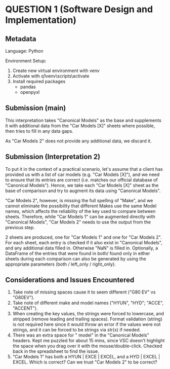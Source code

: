 # QUESTION 1 (Software Design and Implementation)

## Metadata

Language: Python

Environment Setup:

1. Create new virtual environment with venv
2. Activate with q1venv\scripts\activate
3. Install required packages
    - pandas
    - openpyxl

## Submission (main)

This interpretation takes "Canonical Models" as the base and supplements it with additional data from the "Car Models [X]" sheets where possible, then tries to fill in any data gaps.

As "Car Models 2" does not provide any additional data, we discard it.


## Submission (Interpretation 2)

To put it in the context of a practical scenario, let's assume that a client has provided us with a list of car models (e.g. "Car Models [X]"), and we need to ensure that its entries are correct (i.e. matches our official database of "Canonical Models"). Hence, we take each "Car Models [X]" sheet as the base of comparison and try to augment its data using "Canonical Models".

"Car Models 2", however, is missing the full spelling of "Make", and we cannot eliminate the possibility that different Makes use the same Model names, which affects the reliability of the key used to compare between sheets. Therefore, while "Car Models 1" can be augmented directly with "Canonical Models", "Car Models 2" needs to use the output from the previous step.

2 sheets are produced, one for "Car Models 1" and one for "Car Models 2". For each sheet, each entry is checked if it also exist in "Canonical Models", and any additional data filled in. Otherwise "NaN" is filled in. Optionally, a DataFrame of the entries that were found in both/ found only in either sheets during each comparison can also be generated by using the appropriate parameters (both / left_only / right_only).


## Considerations and Issues Encountered

1. Take note of missing spaces cause it to seem different ("G80 EV" vs "G80EV").
2. Take note of different make and model names ("HYUN", "HYD"; "ACCE", "ACCENT").
3. When creating the key values, the strings were forced to lowercase, and stripped (remove leading and trailing spaces). Format validation (string) is not required here since it would throw an error if the values were not strings, and it can be forced to be strings via str(x) if needed. 
4. There was an extra space for " model" in the "Canonical Models" headers. Kept me puzzled for about 15 mins, since VSC doesn't highlight the space when you drag over it with the mouse/double-click. Checked back in the spreadsheet to find the issue.
5. "Car Models 1" has both a HYUN | EXCE | EXCEL, and a HYD | EXCEL | EXCEL. Which is correct? Can we trust "Car Models 2" to be correct? 